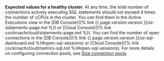 **Expected values for a healthy cluster**: At any time, the total number of connections actively executing SQL statements should not exceed 4 times the number of vCPUs in the cluster. You can find them in the Active Executions view in the [DB Console]({% link {{ page.version.version }}/ui-statements-page.md %}) or [Cloud Console]({% link cockroachcloud/statements-page.md %}). You can find the number of open connections in the [DB Console]({% link {{ page.version.version }}/ui-sql-dashboard.md %}#open-sql-sessions) or [Cloud Console]({% link cockroachcloud/metrics-sql.md %}#open-sql-sessions). For more details on configuring connection pools, see [Size connection pools](connection-pooling.html#size-connection-pools).